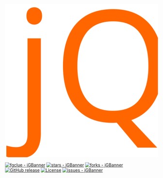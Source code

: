 <center>
<img src="/logos/svg/text.svg" width="620" height=auto>
</center>

[![fgclue - jGBanner](https://img.shields.io/static/v1?label=fgclue&message=jGBanner&color=blue&logo=github)](https://github.com/fgclue/jGBanner "Go to GitHub repo")
[![stars - jGBanner](https://img.shields.io/github/stars/fgclue/jGBanner?style=social)](https://github.com/fgclue/jGBanner)
[![forks - jGBanner](https://img.shields.io/github/forks/fgclue/jGBanner?style=social)](https://github.com/fgclue/jGBanner)
[![GitHub release](https://img.shields.io/github/release/fgclue/jGBanner?include_prereleases=&sort=semver&color=blue)](https://github.com/fgclue/jGBanner/releases/)
[![License](https://img.shields.io/badge/License-Unlicense-blue)](#license)
[![issues - jGBanner](https://img.shields.io/github/issues/fgclue/jGBanner)](https://github.com/fgclue/jGBanner/issues)